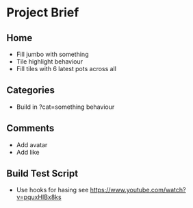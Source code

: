 # Project Brief

## Home
- Fill jumbo with something
- Tile highlight behaviour
- Fill tiles with 6 latest pots across all

## Categories
- Build in ?cat=something behaviour

## Comments
- Add avatar
- Add like

## Build Test Script
- Use hooks for hasing see https://www.youtube.com/watch?v=pquxHIBx8ks
